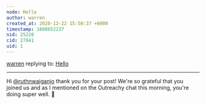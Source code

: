 ```yaml
---
node: Hello
author: warren
created_at: 2020-12-22 15:50:37 +0000
timestamp: 1608652237
nid: 25228
cid: 27841
uid: 1
---
```




[warren](../profile/warren) replying to: [Hello](../notes/ruthnwaiganjo/12-11-2020/hello)

----
Hi [@ruthnwaiganjo](/profile/ruthnwaiganjo) thank you for your post! We're so grateful that you joined us and as I mentioned on the Outreachy chat this morning, you're doing super well. 🎉 